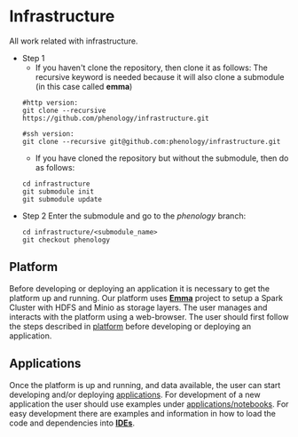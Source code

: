 # Infrastructure
All work related with infrastructure.   

* Step 1
  * If you haven't clone the repository, then clone it as follows:
    The recursive keyword is needed because it will also clone a submodule (in this case called **emma**)
  ```
  #http version:
  git clone --recursive https://github.com/phenology/infrastructure.git 

  #ssh version:
  git clone --recursive git@github.com:phenology/infrastructure.git
  ```
  * If you have cloned the repository but without the submodule, then do as follows:
  ```
  cd infrastructure 
  git submodule init
  git submodule update
  ```
* Step 2
  Enter the submodule and go to the *phenology* branch:
  ```
  cd infrastructure/<submodule_name>
  git checkout phenology
  ```
  
## Platform
Before developing or deploying an application it is necessary to get the platform up and running. Our platform uses [**Emma**](https://github.com/nlesc-sherlock/emma) project to setup a Spark Cluster with HDFS and Minio as storage layers. The user manages and interacts with the platform using a web-browser. The user should first follow the steps described in [platform](./platform) before developing or deploying an application. 


## Applications
Once the platform is up and running, and data available, the user can start developing and/or deploying [applications](applications). For development of a new application the user should use examples under [applications/notebooks](./applications/notebooks). For easy development there are examples and information in how to load the code and dependencies into [**IDEs**](./applications/ides).
